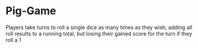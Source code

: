 # Pig-Game
Players take turns to roll a single dice as many times as they wish, adding all roll results to a running total, but losing their gained score for the turn if they roll a 1
